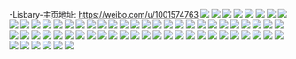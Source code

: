 -Lisbary-主页地址: https://weibo.com/u/1001574763 
![](https://wx4.sinaimg.cn/mw2000/3bb2d16bgy1h8oe023cfwj20u01407a5.jpg) 
![](https://wx4.sinaimg.cn/mw2000/3bb2d16bgy1h8oe02ii7pj20u01400yc.jpg) 
![](https://wx4.sinaimg.cn/mw2000/3bb2d16bgy1h8oe019earj20u0140wkj.jpg) 
![](https://wx4.sinaimg.cn/mw2000/3bb2d16bgy1h8oe031sh3j20u014079t.jpg) 
![](https://wx4.sinaimg.cn/mw2000/3bb2d16bgy1h8oe03reogj20u0140gru.jpg) 
![](https://wx4.sinaimg.cn/mw2000/3bb2d16bgy1h8oe047e65j20u01407ai.jpg) 
![](https://wx4.sinaimg.cn/mw2000/3bb2d16bgy1h8oe04ixmjj20u014078m.jpg) 
![](https://wx4.sinaimg.cn/mw2000/3bb2d16bgy1h8oe01qc2dj20u01907ag.jpg) 
![](https://wx4.sinaimg.cn/mw2000/3bb2d16bgy1h8oe03dfkaj20u0190n23.jpg) 
![](https://wx4.sinaimg.cn/mw2000/3bb2d16bgy1h8d0ons4nkj20u014046a.jpg) 
![](https://wx4.sinaimg.cn/mw2000/3bb2d16bgy1h8d0omu9e6j20u0140n3m.jpg) 
![](https://wx4.sinaimg.cn/mw2000/3bb2d16bgy1h8902vasa5j20u01540zw.jpg) 
![](https://wx4.sinaimg.cn/mw2000/3bb2d16bgy1h8902vl207j20u015nagr.jpg) 
![](https://wx4.sinaimg.cn/mw2000/3bb2d16bgy1h8902vwzd5j20u0150qa8.jpg) 
![](https://wx4.sinaimg.cn/mw2000/3bb2d16bgy1h85zt2cv4sj20u015ok0q.jpg) 
![](https://wx4.sinaimg.cn/mw2000/3bb2d16bgy1h85zt3hjcgj20u018zdmr.jpg) 
![](https://wx4.sinaimg.cn/mw2000/3bb2d16bgy1h7zbgxhs8wj20u014o7bn.jpg) 
![](https://wx4.sinaimg.cn/mw2000/3bb2d16bgy1h7zbgwosjsj20u015ugth.jpg) 
![](https://wx4.sinaimg.cn/mw2000/3bb2d16bgy1h7t6ya352ij20u0190qbv.jpg) 
![](https://wx4.sinaimg.cn/mw2000/3bb2d16bgy1h7t6yaotyrj20u0190ajj.jpg) 
![](https://wx4.sinaimg.cn/mw2000/3bb2d16bgy1h7t6y9dag6j20u0190qbb.jpg) 
![](https://wx4.sinaimg.cn/mw2000/3bb2d16bgy1h7t6ybljenj20u0190n6t.jpg) 
![](https://wx4.sinaimg.cn/mw2000/3bb2d16bly1h79pzuucdmj20u00u0gq3.jpg) 
![](https://wx4.sinaimg.cn/mw2000/3bb2d16bly1h79pzvaf5oj20u00u0gml.jpg) 
![](https://wx4.sinaimg.cn/mw2000/3bb2d16bly1h79pzw8awtj20u00u0q4g.jpg) 
![](https://wx4.sinaimg.cn/mw2000/3bb2d16bly1h79pzydyf8j20u00u0q9q.jpg) 
![](https://wx4.sinaimg.cn/mw2000/3bb2d16bly1h79pzywkrdj20u00u0dkz.jpg) 
![](https://wx4.sinaimg.cn/mw2000/3bb2d16bly1h79pzubsarj20n00n0gpw.jpg) 
![](https://wx4.sinaimg.cn/mw2000/3bb2d16bly1h79pzzgoydj20u00u0471.jpg) 
![](https://wx4.sinaimg.cn/mw2000/3bb2d16bly1h79pzzs472j20u00u0wl0.jpg) 
![](https://wx4.sinaimg.cn/mw2000/3bb2d16bly1h79q00g94pj20u00u0wkk.jpg) 
![](https://wx4.sinaimg.cn/mw2000/3bb2d16bly1h79q016mu2j20u00u0gn5.jpg) 
![](https://wx4.sinaimg.cn/mw2000/3bb2d16bly1h79q01wk3pj20u00u0di0.jpg) 
![](https://wx4.sinaimg.cn/mw2000/3bb2d16bly1h79q02fmf9j20u00u00uo.jpg) 
![](https://wx4.sinaimg.cn/mw2000/3bb2d16bly1h79q0fg9zwj20u019016m.jpg) 
![](https://wx4.sinaimg.cn/mw2000/3bb2d16bly1h79q49r5qyj20u0190gre.jpg) 
![](https://wx4.sinaimg.cn/mw2000/3bb2d16bly1h77c9axvrxj20u0147acv.jpg) 
![](https://wx4.sinaimg.cn/mw2000/3bb2d16bly1h74yuxppu0j20u0140do3.jpg) 
![](https://wx4.sinaimg.cn/mw2000/3bb2d16bly1h74yuxyfcvj20u01407cf.jpg) 
![](https://wx4.sinaimg.cn/mw2000/3bb2d16bly1h72yp1zu7nj21sc2dsqpk.jpg) 
![](https://wx4.sinaimg.cn/mw2000/3bb2d16bly1h6y1n3sf8ij21k02c0wpj.jpg) 
![](https://wx4.sinaimg.cn/mw2000/3bb2d16bly1h6y1n7eivdj22dc35sx6q.jpg) 
![](https://wx4.sinaimg.cn/mw2000/3bb2d16bly1h6y1n5dtocj22dc35skjm.jpg) 
![](https://wx4.sinaimg.cn/mw2000/3bb2d16bly1h6y1n8r78wj21kw2dcx6p.jpg) 
![](https://wx4.sinaimg.cn/mw2000/3bb2d16bly1h6x3nxjbcpj21l72dsqv6.jpg) 
![](https://wx4.sinaimg.cn/mw2000/3bb2d16bly1h6s03ttkw0j20u0140ado.jpg) 
![](https://wx4.sinaimg.cn/mw2000/3bb2d16bly1h6s03ux0xfj20u0140abb.jpg) 
![](https://wx4.sinaimg.cn/mw2000/3bb2d16bly1h6s03u0l8uj21430u0jtp.jpg) 
![](https://wx4.sinaimg.cn/mw2000/3bb2d16bly1h6s03u6nwsj20sg0c0jrz.jpg) 
![](https://wx4.sinaimg.cn/mw2000/3bb2d16bly1h6s03v678ej20u0140agx.jpg) 
![](https://wx4.sinaimg.cn/mw2000/3bb2d16bly1h6s03uftkbj20qo0zimxk.jpg) 
![](https://wx4.sinaimg.cn/mw2000/3bb2d16bly1h6s03uoycpj20u10u0whg.jpg) 
![](https://wx4.sinaimg.cn/mw2000/3bb2d16bly1h6s044etxaj20u0140q9r.jpg) 
![](https://wx4.sinaimg.cn/mw2000/3bb2d16bly1h6s03thybhj20u0140147.jpg) 
![](https://wx4.sinaimg.cn/mw2000/3bb2d16bgy1h0y3ytsaa8j20my0xeagn.jpg) 
![](https://wx4.sinaimg.cn/mw2000/3bb2d16bgy1h0y3yuu0x7j20u0140guc.jpg) 
![](https://wx4.sinaimg.cn/mw2000/3bb2d16bgy1h0y3yvmypzj20lg0uyq7q.jpg) 
![](https://wx4.sinaimg.cn/mw2000/3bb2d16bgy1h0y3yw67kuj20mz14543i.jpg) 
![](https://wx4.sinaimg.cn/mw2000/3bb2d16bgy1h0y3yxdm3kj20u015l0ym.jpg) 
![](https://wx4.sinaimg.cn/mw2000/3bb2d16bgy1h0y3yxtwkdj20mz0u8tc1.jpg) 
![](https://wx4.sinaimg.cn/mw2000/3bb2d16bly1gkh3dwpdclj21400u00ym.jpg) 
![](https://wx4.sinaimg.cn/mw2000/3bb2d16bly1gkh3dufch5j214a0u0k2p.jpg) 
![](https://wx4.sinaimg.cn/mw2000/3bb2d16bly1gkh3dyl4a7j21400u0gvd.jpg) 
![](https://wx4.sinaimg.cn/mw2000/3bb2d16bly1gkgu47dazij20u0140afg.jpg) 
